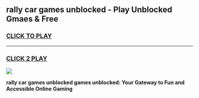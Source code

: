 
## rally car games unblocked - Play Unblocked Gmaes & Free
<h3>
<a href="https://news.freeplayer.one?title=rally_car_games_unblocked&ref=23F">CLICK TO PLAY</a></h3>
<hr>

<h3>
<a href="https://news.freeplayer.one?title=rally_car_games_unblocked&ref=23F">CLICK 2 PLAY</a>
  
</h3>

<a href="https://news.freeplayer.one?title=rally_car_games_unblocked&ref=23F/"><img src="https://clearcache.store/games.png"></a>


**rally car games unblocked games unblocked: Your Gateway to Fun and Accessible Online Gaming**
